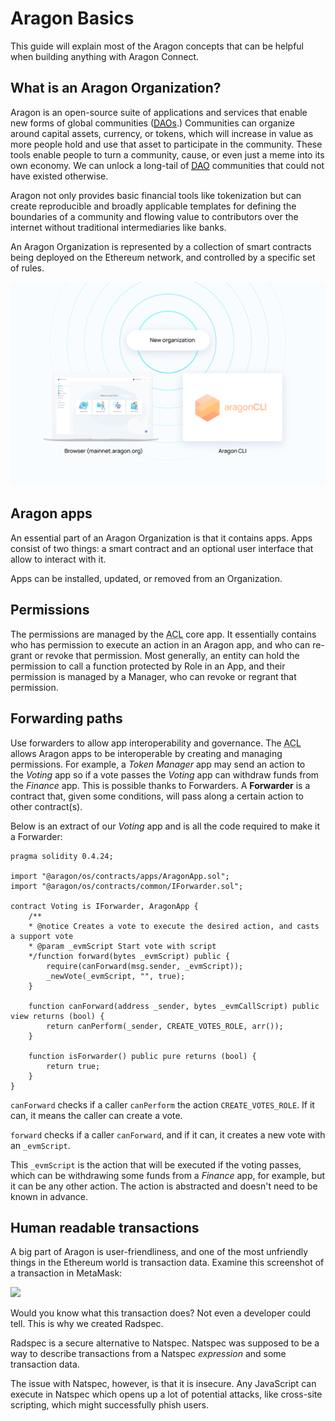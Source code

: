 # Aragon Basics

This guide will explain most of the Aragon concepts that can be helpful when building anything with Aragon Connect.

## What is an Aragon Organization?

Aragon is an open-source suite of applications and services that enable new forms of global communities (<a href="https://aragon.org/dao"><abbr title="Decentralized autonomous organization">DAO</abbr>s</a>.) Communities can organize around capital assets, currency, or tokens, which will increase in value as more people hold and use that asset to participate in the community. These tools enable people to turn a community, cause, or even just a meme into its own economy. We can unlock a long-tail of <a href="https://aragon.org/dao"><abbr title="Decentralized autonomous organization">DAO</abbr></a> communities that could not have existed otherwise.

Aragon not only provides basic financial tools like tokenization but can create reproducible and broadly applicable templates for defining the boundaries of a community and flowing value to contributors over the internet without traditional intermediaries like banks.

An Aragon Organization is represented by a collection of smart contracts being deployed on the Ethereum network, and controlled by a specific set of rules.

![](./assets/basics-organization.png)

## Aragon apps

An essential part of an Aragon Organization is that it contains apps. Apps consist of two things: a smart contract and an optional user interface that allow to interact with it.

Apps can be installed, updated, or removed from an Organization. 

## Permissions

The permissions are managed by the <abbr title="Access-control list">ACL</abbr> core app. It essentially contains who has permission to execute an action in an Aragon app, and who can re-grant or revoke that permission. Most generally, an entity can hold the permission to call a function protected by Role in an App, and their permission is managed by a Manager, who can revoke or regrant that permission.

## Forwarding paths

Use forwarders to allow app interoperability and governance. The <abbr title="Access-control list">ACL</abbr> allows Aragon apps to be interoperable by creating and managing permissions. For example, a *Token Manager* app may send an action to the *Voting* app so if a vote passes the *Voting* app can withdraw funds from the *Finance* app. This is possible thanks to Forwarders. A **Forwarder** is a contract that, given some conditions, will pass along a certain action to other contract(s).

Below is an extract of our *Voting* app and is all the code required to make it a Forwarder:

```solidity
pragma solidity 0.4.24;

import "@aragon/os/contracts/apps/AragonApp.sol";
import "@aragon/os/contracts/common/IForwarder.sol";

contract Voting is IForwarder, AragonApp {
    /**
    * @notice Creates a vote to execute the desired action, and casts a support vote
    * @param _evmScript Start vote with script
    */function forward(bytes _evmScript) public {
        require(canForward(msg.sender, _evmScript));
        _newVote(_evmScript, "", true);
    }

    function canForward(address _sender, bytes _evmCallScript) public view returns (bool) {
        return canPerform(_sender, CREATE_VOTES_ROLE, arr());
    }

    function isForwarder() public pure returns (bool) {
        return true;
    }
}
```

`canForward` checks if a caller `canPerform` the action `CREATE_VOTES_ROLE`. If it can, it means the caller can create a vote.

`forward` checks if a caller `canForward`, and if it can, it creates a new vote with an `_evmScript`.

This `_evmScript` is the action that will be executed if the voting passes, which can be withdrawing some funds from a *Finance* app, for example, but it can be any other action. The action is abstracted and doesn't need to be known in advance.

## Human readable transactions

A big part of Aragon is user-friendliness, and one of the most unfriendly things in the Ethereum world is transaction data. Examine this screenshot of a transaction in MetaMask:

![](https://hack.aragon.org/docs/assets/metamask.png)

Would you know what this transaction does? Not even a developer could tell. This is why we created Radspec.

Radspec is a secure alternative to Natspec. Natspec was supposed to be a way to describe transactions from a Natspec *expression* and some transaction data.

The issue with Natspec, however, is that it is insecure. Any JavaScript can execute in Natspec which opens up a lot of potential attacks, like cross-site scripting, which might successfully phish users.

